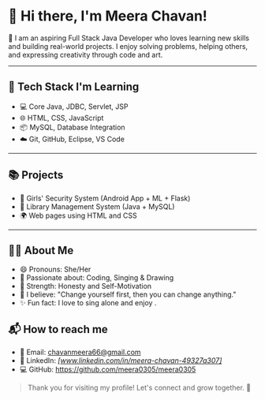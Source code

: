 # 👋 Hi there, I'm Meera Chavan!

🌟 I am an aspiring Full Stack Java Developer who loves learning new skills and building real-world projects. I enjoy solving problems, helping others, and expressing creativity through code and art.

---

## 🔧 Tech Stack I'm Learning
- 💻 Core Java, JDBC, Servlet, JSP
- 🌐 HTML, CSS, JavaScript
- 📦 MySQL, Database Integration
- ☁️ Git, GitHub, Eclipse, VS Code

---

## 📚 Projects
- 📱 Girls' Security System (Android App + ML + Flask)
- 📘 Library Management System (Java + MySQL)
- 🌍 Web pages using HTML and CSS

---

## 🙋‍♀️ About Me
- 😄 Pronouns: She/Her  
- 🌱 Passionate about: Coding, Singing & Drawing  
- 💪 Strength: Honesty and Self-Motivation  
- 🧠 I believe: "Change yourself first, then you can change anything."  
- ✨ Fun fact: I love to sing alone and enjoy .
  
## 📬 How to reach me
- 📧 Email: chavanmeera66@gmail.com  
- 💼 LinkedIn: *[www.linkedin.com/in/meera-chavan-49327a307]*
- 💻 GitHub:  https://github.com/meera0305/meera0305

> Thank you for visiting my profile! Let's connect and grow together. 🌱

<!---
meera0305/meera0305 is a ✨ special ✨ repository because its `README.md` (this file) appears on your GitHub profile.
You can click the Preview link to take a look at your changes.
--->
